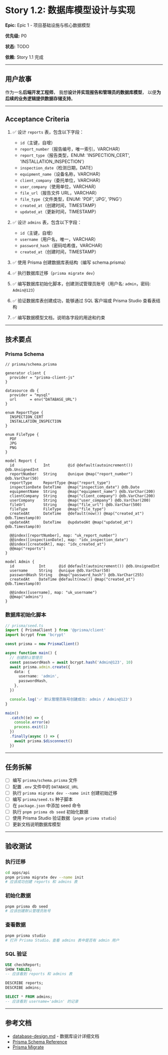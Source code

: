 # Story 1.2: 数据库模型设计与实现

**Epic:** Epic 1 - 项目基础设施与核心数据模型

**优先级:** P0

**状态:** TODO

**依赖:** Story 1.1 完成

---

## 用户故事

作为一名**后端开发工程师**，
我想**设计并实现报告和管理员的数据库模型**，
以便**为后续的业务逻辑提供数据存储支持**。

---

## Acceptance Criteria

1. ✅ 设计 `reports` 表，包含以下字段：
   - `id`（主键，自增）
   - `report_number`（报告编号，唯一索引，VARCHAR）
   - `report_type`（报告类型，ENUM: 'INSPECTION_CERT', 'INSTALLATION_INSPECTION'）
   - `inspection_date`（检测日期，DATE）
   - `equipment_name`（设备名称，VARCHAR）
   - `client_company`（委托单位，VARCHAR）
   - `user_company`（使用单位，VARCHAR）
   - `file_url`（报告文件 URL，VARCHAR）
   - `file_type`（文件类型，ENUM: 'PDF', 'JPG', 'PNG'）
   - `created_at`（创建时间，TIMESTAMP）
   - `updated_at`（更新时间，TIMESTAMP）

2. ✅ 设计 `admins` 表，包含以下字段：
   - `id`（主键，自增）
   - `username`（用户名，唯一，VARCHAR）
   - `password_hash`（密码哈希值，VARCHAR）
   - `created_at`（创建时间，TIMESTAMP）

3. ✅ 使用 Prisma 创建数据库表结构（编写 schema.prisma）
4. ✅ 执行数据库迁移（`prisma migrate dev`）
5. ✅ 编写数据库初始化脚本，创建测试管理员账号（用户名: `admin`，密码: `Admin@123`）
6. ✅ 验证数据库表创建成功，能够通过 SQL 客户端或 Prisma Studio 查看表结构
7. ✅ 编写数据模型文档，说明各字段的用途和约束

---

## 技术要点

### Prisma Schema
```prisma
// prisma/schema.prisma

generator client {
  provider = "prisma-client-js"
}

datasource db {
  provider = "mysql"
  url      = env("DATABASE_URL")
}

enum ReportType {
  INSPECTION_CERT
  INSTALLATION_INSPECTION
}

enum FileType {
  PDF
  JPG
  PNG
}

model Report {
  id             Int        @id @default(autoincrement()) @db.UnsignedInt
  reportNumber   String     @unique @map("report_number") @db.VarChar(50)
  reportType     ReportType @map("report_type")
  inspectionDate DateTime   @map("inspection_date") @db.Date
  equipmentName  String     @map("equipment_name") @db.VarChar(200)
  clientCompany  String     @map("client_company") @db.VarChar(200)
  userCompany    String     @map("user_company") @db.VarChar(200)
  fileUrl        String     @map("file_url") @db.VarChar(500)
  fileType       FileType   @map("file_type")
  createdAt      DateTime   @default(now()) @map("created_at") @db.Timestamp(0)
  updatedAt      DateTime   @updatedAt @map("updated_at") @db.Timestamp(0)

  @@index([reportNumber], map: "uk_report_number")
  @@index([inspectionDate], map: "idx_inspection_date")
  @@index([createdAt], map: "idx_created_at")
  @@map("reports")
}

model Admin {
  id           Int      @id @default(autoincrement()) @db.UnsignedInt
  username     String   @unique @db.VarChar(50)
  passwordHash String   @map("password_hash") @db.VarChar(255)
  createdAt    DateTime @default(now()) @map("created_at") @db.Timestamp(0)

  @@index([username], map: "uk_username")
  @@map("admins")
}
```

### 数据库初始化脚本
```typescript
// prisma/seed.ts
import { PrismaClient } from '@prisma/client'
import bcrypt from 'bcrypt'

const prisma = new PrismaClient()

async function main() {
  // 创建默认管理员
  const passwordHash = await bcrypt.hash('Admin@123', 10)
  await prisma.admin.create({
    data: {
      username: 'admin',
      passwordHash,
    },
  })

  console.log('✅ 默认管理员账号创建成功: admin / Admin@123')
}

main()
  .catch((e) => {
    console.error(e)
    process.exit(1)
  })
  .finally(async () => {
    await prisma.$disconnect()
  })
```

---

## 任务拆解

- [ ] 编写 `prisma/schema.prisma` 文件
- [ ] 配置 `.env` 文件中的 `DATABASE_URL`
- [ ] 执行 `prisma migrate dev --name init` 创建初始迁移
- [ ] 编写 `prisma/seed.ts` 种子脚本
- [ ] 在 `package.json` 中添加 seed 命令
- [ ] 执行 `pnpm prisma db seed` 初始化数据
- [ ] 使用 Prisma Studio 验证数据（`pnpm prisma studio`）
- [ ] 更新文档说明数据库模型

---

## 验收测试

### 执行迁移
```bash
cd apps/api
pnpm prisma migrate dev --name init
# 应该成功创建 reports 和 admins 表
```

### 初始化数据
```bash
pnpm prisma db seed
# 应该创建默认管理员账号
```

### 查看数据
```bash
pnpm prisma studio
# 打开 Prisma Studio，查看 admins 表中是否有 admin 用户
```

### SQL 验证
```sql
USE checkReport;
SHOW TABLES;
-- 应该看到 reports 和 admins 表

DESCRIBE reports;
DESCRIBE admins;

SELECT * FROM admins;
-- 应该看到 username='admin' 的记录
```

---

## 参考文档

- [database-design.md](../database-design.md) - 数据库设计详细文档
- [Prisma Schema Reference](https://www.prisma.io/docs/reference/api-reference/prisma-schema-reference)
- [Prisma Migrate](https://www.prisma.io/docs/concepts/components/prisma-migrate)
